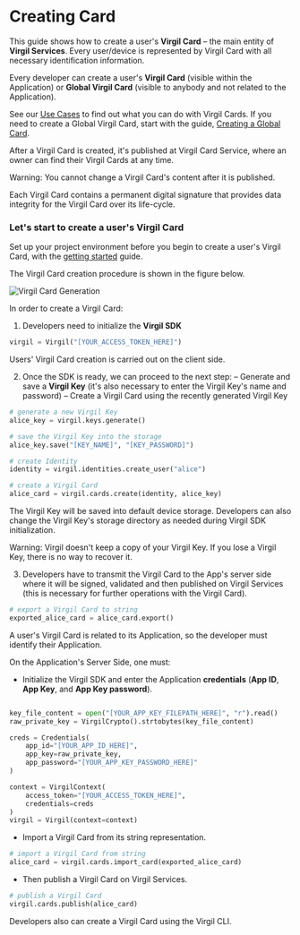 # Creating Card

This guide shows how to create a user's **Virgil Card** – the main entity of **Virgil Services**.
Every user/device is represented by Virgil Card with all necessary identification information.

Every developer can create a user's **Virgil Card** (visible within the Application) or **Global Virgil Card** (visible to anybody and not related to the Application).

See our [Use Cases](https://github.com/VirgilSecurity/virgil-sdk-python/tree/docs-review/documentation/get-started) to find out what you can do with Virgil Cards. If you need to create a Global Virgil Card, start with the guide, [Creating a Global Card](https://github.com/VirgilSecurity/virgil-sdk-python/blob/docs-review/documentation/guides/virgil-card/creating-global-card.md).

After a Virgil Card is created, it's published at Virgil Card Service, where an owner can find their Virgil Cards at any time.

Warning: You cannot change a Virgil Card's content after it is published.

Each Virgil Card contains a  permanent digital signature that provides data integrity for the Virgil Card over its life-cycle.



### Let's start to create a user's Virgil Card

Set up your project environment before you begin to create a user's Virgil Card, with the [getting started](https://github.com/VirgilSecurity/virgil-sdk-python/blob/docs-review/documentation/guides/configuration/client-configuration.md) guide.


The Virgil Card creation procedure is shown in the figure below.

![Virgil Card Generation](https://github.com/VirgilSecurity/virgil-sdk-python/blob/docs-review/documentation/img/Card_introduct.png "Create Virgil Card")


In order to create a Virgil Card:

1. Developers need to initialize the **Virgil SDK**

```python
virgil = Virgil("[YOUR_ACCESS_TOKEN_HERE]")
```

Users' Virgil Card creation is carried out on the client side.

2. Once the SDK is ready, we can proceed to the next step:
  – Generate and save a **Virgil Key** (it's also necessary to enter the Virgil Key's name and password)
  – Create a Virgil Card using the recently generated Virgil Key


```python
# generate a new Virgil Key
alice_key = virgil.keys.generate()

# save the Virgil Key into the storage
alice_key.save("[KEY_NAME]", "[KEY_PASSWORD]")

# create Identity
identity = virgil.identities.create_user("alice")

# create a Virgil Card
alice_card = virgil.cards.create(identity, alice_key)
```

The Virgil Key will be saved into default device storage. Developers can also change the Virgil Key's storage directory as needed during Virgil SDK initialization.

Warning: Virgil doesn't keep a copy of your Virgil Key. If you lose a Virgil Key, there is no way to recover it.

3. Developers have to transmit the Virgil Card to the App's server side where it will be signed, validated and then published on Virgil Services (this is necessary for further operations with the Virgil Card).

```python
# export a Virgil Card to string
exported_alice_card = alice_card.export()
```

A user's Virgil Card is related to its Application, so the developer must identify their Application.

On the Application's Server Side, one must:

 - Initialize the Virgil SDK and enter the Application **credentials** (**App ID**, **App Key**, and **App Key password**).

 ```python

 key_file_content = open("[YOUR_APP_KEY_FILEPATH_HERE]", "r").read()
 raw_private_key = VirgilCrypto().strtobytes(key_file_content)

 creds = Credentials(
     app_id="[YOUR_APP_ID_HERE]",
     app_key=raw_private_key,
     app_password="[YOUR_APP_KEY_PASSWORD_HERE]"
 )

 context = VirgilContext(
     access_token="[YOUR_ACCESS_TOKEN_HERE]",
     credentials=creds
 )
 virgil = Virgil(context=context)
 ```

-  Import a Virgil Card from its string representation.

```python
# import a Virgil Card from string
alice_card = virgil.cards.import_card(exported_alice_card)
```

-  Then publish a Virgil Card on Virgil Services.

```python
# publish a Virgil Card
virgil.cards.publish(alice_card)
```

Developers also can create a Virgil Card using the Virgil CLI.
